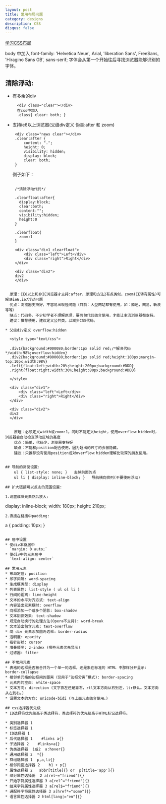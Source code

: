 ```yaml
---
layout: post
title: 常用布局问题
category: designs
description: CSS
disqus: false
---
```


[学习CSS布局](http://zh.learnlayout.com/)

body 中加入 font-family: 'Helvetica Neue', Arial, 'liberation Sans', FreeSans, 'Hiragino Sans GB', sans-serif; 字体会从第一个开始往后寻找浏览器能够识别的字体。   

## 清除浮动:   

* 有多余的div   

        <div class="clear"></div>    
        在css中加入   
        .class{ clear: both; }    

* 支持ie6以上浏览器(父级div定义 伪类:after 和 zoom)   

    ```
     <div class="news clear"></div>   
     .clear:after {
         content: ".";   
         height: 0;   
         visibility: hidden;   
         display: block;   
         clear: both;   
     }  
    ```

     例子如下：

     ```

      /*清除浮动代码*/

      .clearfloat:after{
        display:block;
        clear:both;
        content:"";
        visibility:hidden;
        height:0
      }

      .clearfloat{
        zoom:1
      }

      <div class="div1 clearfloat"> 
          <div class="left">Left</div> 
          <div class="right">Right</div> 
      </div>

      <div class="div2">
      div2
      </div>
```

  原理：IE8以上和非IE浏览器才支持:after，原理和方法2有点类似，zoom(IE转有属性)可解决ie6,ie7浮动问题   
  优点：浏览器支持好，不容易出现怪问题（目前：大型网站都有使用，如：腾迅，网易，新浪等等）   
  缺点：代码多，不少初学者不理解原理，要两句代码结合使用，才能让主流浏览器都支持。   
  建议：推荐使用，建议定义公共类，以减少CSS代码。   

* 父级div定义 overflow:hidden   

```
      <style type="text/css"> 

      .div1{background:#000080;border:1px solid red;/*解决代码*/width:98%;overflow:hidden}
      .div2{background:#800080;border:1px solid red;height:100px;margin-top:10px;width:98%}
      .left{float:left;width:20%;height:200px;background:#DDD}
      .right{float:right;width:30%;height:80px;background:#DDD}

      </style> 
       
      <div class="div1"> 
          <div class="left">Left</div> 
          <div class="right">Right</div>
      </div>

      <div class="div2">
      div2
      </div>
```

    原理：必须定义width或zoom:1，同时不能定义height，使用overflow:hidden时，浏览器会自动检查浮动区域的高度   
    优点：简单，代码少，浏览器支持好   
    缺点：不能和position配合使用，因为超出的尺寸的会被隐藏。     
    建议：只推荐没有使用position或对overflow:hidden理解比较深的朋友使用。   
   

## 导航的常见设置:   
	ul { list-style: none; }   去掉前面的点   
	ul li { display: inline-block; }   导航横向排列(不要使用浮动)   

## 扩大链接可以点击的范围设置:

1.设置成块元素然后放大:

```
  display: inline-block;
  width: 180px;
  height: 210px;
```
2.直接在链接中padding:

```
a {
  padding: 10px;
}
```

## 居中设置
* 使div本身居中
  `margin: 0 auto;`
* 使div中的元素居中
  `text-align: center`

## 常用元素   
* 布局定位: position
* 即字间隔: word-spacing
* 生成框类型: display
* 列表属性: list-style ( ul ol li )   
* 行间的距离: line-height
* 文本的水平对齐方式: text-align
* 内容溢出元素框时: overflow   
* 向框添加一个或多个阴影: box-shadow   
* 文本阴影效果: text-shadow   
* 规定自动换行的处理方法(Opera不支持): word-break
* 文本溢出包含元素: text-overflow
* 向 div 元素添加圆角边框: border-radius
* 透明度: opacity   
* 指针形状: cursor   
* 堆叠顺序: z-index (哪些元素优先显示)   
* 过滤器: filter   

## 不常用元素
* 表格的边框是否被合并为一个单一的边框，还是象在标准的 HTML 中那样分开显示: border-collapse
* 相邻单元格的边框间的距离（仅用于“边框分离”模式): border-spacing
* 元素内的空白: white-space 
* 文本方向: direction (文字靠左还是靠右，rtl文本方向从右到左，ltr默认。文本方向从左到右。)
* 设置文本的方向: unicode-bidi (与上面元素结合使用。)

## css选择器优先级   
* ID选择符优先级高于类选择符，类选择符的优先级高于HTML标记选择符。

* 类别选择器 1 
* 标签选择器 1
* ID选择器 1
* 后代选择器 1    #links a{}
* 子选择器 2    #links>a{}
* 伪类选择器  1或2  a:hover{}
* 通用选择器 2  *{}   
* 群组选择器 1  p,a,li{}
* 相邻同胞选择器 2    h1 + p{}
* 属性选择器 2   abbr[title]{} or  p[title='app']{}
* 部分属性选择器  2 a[rel~="friend"]{}
* 开始字符属性选择器 3 a[rel^="friend"]{}
* 结束字符属性选择器 3 a[rel$="friend"]{}
* 通配符字符属性选择器 3 a[href*="some"]{}
* 语言属性选择器 2 html[lang|="en"]{}
